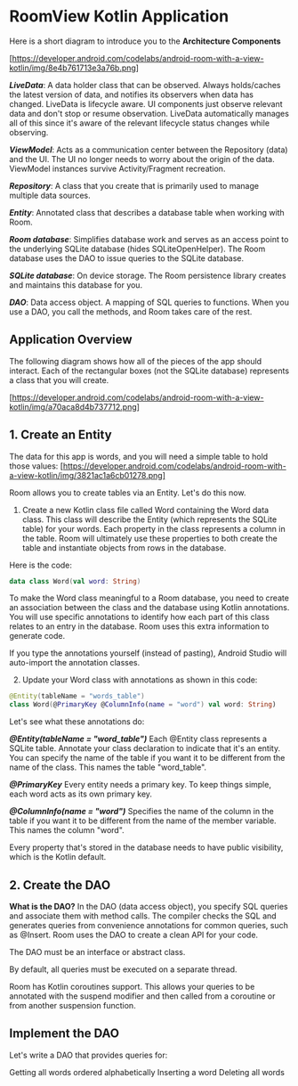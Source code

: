 # RoomView Kotlin Application

Here is a short diagram to introduce you to the **Architecture Components**

[https://developer.android.com/codelabs/android-room-with-a-view-kotlin/img/8e4b761713e3a76b.png]

***LiveData***: A data holder class that can be observed. Always holds/caches the latest version of data, and notifies its observers when data has changed. LiveData is lifecycle aware. UI components just observe relevant data and don't stop or resume observation. LiveData automatically manages all of this since it's aware of the relevant lifecycle status changes while observing.

***ViewModel***: Acts as a communication center between the Repository (data) and the UI. The UI no longer needs to worry about the origin of the data. ViewModel instances survive Activity/Fragment recreation.

***Repository***: A class that you create that is primarily used to manage multiple data sources.

***Entity***: Annotated class that describes a database table when working with Room.

***Room database***: Simplifies database work and serves as an access point to the underlying SQLite database (hides SQLiteOpenHelper). The Room database uses the DAO to issue queries to the SQLite database.

***SQLite database***: On device storage. The Room persistence library creates and maintains this database for you.

***DAO***: Data access object. A mapping of SQL queries to functions. When you use a DAO, you call the methods, and Room takes care of the rest.

## Application Overview

The following diagram shows how all of the pieces of the app should interact. Each of the rectangular boxes (not the SQLite database) represents a class that you will create.

[https://developer.android.com/codelabs/android-room-with-a-view-kotlin/img/a70aca8d4b737712.png]

## 1. Create an Entity

The data for this app is words, and you will need a simple table to hold those values:
[https://developer.android.com/codelabs/android-room-with-a-view-kotlin/img/3821ac1a6cb01278.png]

Room allows you to create tables via an Entity. Let's do this now.

1. Create a new Kotlin class file called Word containing the Word data class. This class will describe the Entity (which represents the SQLite table) for your words. Each property in the class represents a column in the table. Room will ultimately use these properties to both create the table and instantiate objects from rows in the database.

Here is the code:

```kotlin
data class Word(val word: String)
```

To make the Word class meaningful to a Room database, you need to create an association between the class and the database using Kotlin annotations. You will use specific annotations to identify how each part of this class relates to an entry in the database. Room uses this extra information to generate code.

If you type the annotations yourself (instead of pasting), Android Studio will auto-import the annotation classes.

2. Update your Word class with annotations as shown in this code:

```kotlin
@Entity(tableName = "words_table")
class Word(@PrimaryKey @ColumnInfo(name = "word") val word: String)
```

Let's see what these annotations do:

***@Entity(tableName = "word_table")*** Each @Entity class represents a SQLite table. Annotate your class declaration to indicate that it's an entity. You can specify the name of the table if you want it to be different from the name of the class. This names the table "word_table".

***@PrimaryKey*** Every entity needs a primary key. To keep things simple, each word acts as its own primary key.

***@ColumnInfo(name = "word")*** Specifies the name of the column in the table if you want it to be different from the name of the member variable. This names the column "word".

Every property that's stored in the database needs to have public visibility, which is the Kotlin default.

## 2. Create the DAO

**What is the DAO?**
In the DAO (data access object), you specify SQL queries and associate them with method calls. The compiler checks the SQL and generates queries from convenience annotations for common queries, such as @Insert. Room uses the DAO to create a clean API for your code.

The DAO must be an interface or abstract class.

By default, all queries must be executed on a separate thread.

Room has Kotlin coroutines support. This allows your queries to be annotated with the suspend modifier and then called from a coroutine or from another suspension function.

## Implement the DAO

Let's write a DAO that provides queries for:

Getting all words ordered alphabetically
Inserting a word
Deleting all words